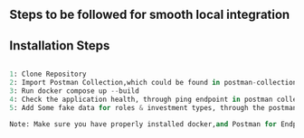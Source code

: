 ## Steps to be followed for smooth local integration 

## Installation Steps

```python

1: Clone Repository
2: Import Postman Collection,which could be found in postman-collection folder
3: Run docker compose up --build
4: Check the application health, through ping endpoint in postman collection
5: Add Some fake data for roles & investment types, through the postman collection

Note: Make sure you have properly installed docker,and Postman for Endpoints testing

```
